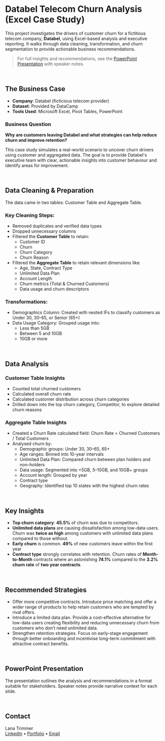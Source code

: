 # Databel Telecom Churn Analysis (Excel Case Study)

This project investigates the drivers of customer churn for a fictitious telecom company, **Databel**, using Excel-based analysis and executive reporting. It walks through data cleaning, transformation, and churn segmentation to provide actionable business recommendations.

> For full insights and recommendations, see the [PowerPoint Presentation](./Databel-churn-presentation.pdf) with speaker notes.
<br/>

## The Business Case
- **Company**: Databel (ficticious telecom provider)
- **Dataset**: Provided by DataCamp
- **Tools Used**: Microsoft Excel, Pivot Tables, PowerPoint

### Business Question

**Why are customers leaving Databel and what strategies can help reduce churn and improve retention?**

This case study simulates a real-world scenario to uncover churn drivers using customer and aggregated data. The goal is to provide Databel's executive team with clear, actionable insights into customer behaviour and identify areas for improvement.

<br/>

## Data Cleaning & Preparation
The data came in two tables: Customer Table and Aggregate Table.  

### **Key Cleaning Steps:**
- Removed duplicates and verified data types
- Dropped unnecessary columns
- Filtered the **Customer Table** to retain:
  - Customer ID
  - Churn
  - Churn Category
  - Churn Reason
- Filtered the **Aggregate Table** to retain relevant dimensions like:
  - Age, State, Contract Type
  - Unlimited Data Plan
  - Account Length
  - Churn metrics (Total & Churned Customers)
  - Data usage and churn descriptors
 
### **Transformations:**
- Demographics Column: Created with nested IFs to classify customers as Under 30, 30-65, or Senior (65+)
- Data Usage Category: Grouped usage into:
  - Less than 5GB
  - Between 5 and 10GB
  - 10GB or more

<br/>

## Data Analysis
### **Customer Table Insights**

- Counted total churned customers
- Calculated overall churn rate
- Calculated customer distribution across churn categories
- Drilled down into the top churn category, Competitor, to explore detailed churn reasons
 
### **Aggregate Table Insights**
- Created a Churn Rate calculated field:
Churn Rate = Churned Customers / Total Customers
- Analysed churn by:
  - Demographic groups: Under 30, 30–65, 65+
  - Age ranges: Binned into 10-year intervals
  - Unlimited Data Plan: Compared churn between plan holders and non-holders
  - Data usage: Segmented into <5GB, 5–10GB, and 10GB+ groups
  - Account length: Grouped by year
  - Contract type
  - Geography: Identified top 10 states with the highest churn rates

<br/>

## Key Insights

- **Top churn category**: **45.5%** of churn was due to competitors.
- **Unlimited data plans** are causing dissatisfaction among low-data users. Churn was **twice as high** among customers with unlimited data plans compared to those without.
- **Early churn** is common. **49%** of new customers leave within the first year
- **Contract type** strongly correlates with retention. Churn rates of **Month-to-Month** contracts where an astonishing **74.1%** compared to the **3.2% churn rate** of **two year contracts**. 

<br/>

## Recommended Strategies

- Offer more competitive contracts. Introduce price matching and offer a wider range of products to help retain customers who are tempted by rival offers.
- Introduce a limited data plan. Provide a cost-effective alternative for low-data users creating flexibility and reducing unnecessary churn from customers who don’t need unlimited data.
- Strengthen retention strategies. Focus on early-stage engagement through better onboarding and incentivise long-term commitment with attractive contract benefits.

<br/>

## PowerPoint Presentation

The presentation outlines the analysis and recommendations in a format suitable for stakeholders. Speaker notes provide narrative context for each slide.

<br/>

## Contact

Lana Trimmer<br/>
[LinkedIn](https://www.linkedin.com/in/lana-trimmer/) • [Portfolio](https://ltrimmer.carrd.co/) • [Email](lana.trimmer32@gmail.com)
